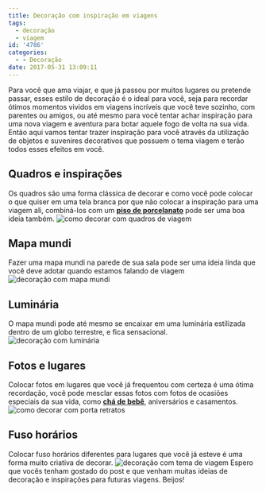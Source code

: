 ```yaml
---
title: Decoração com inspiração em viagens
tags:
  - decoração
  - viagem
id: '4786'
categories:
  - - Decoração
date: 2017-05-31 13:09:11
---
```


Para você que ama viajar, e que já passou por muitos lugares ou pretende passar, esses estilo de decoração é o ideal para você, seja para recordar ótimos momentos vividos em viagens incríveis que você teve sozinho, com parentes ou amigos, ou até mesmo para você tentar achar inspiração para uma nova viagem e aventura para botar aquele fogo de volta na sua vida. Então aqui vamos tentar trazer inspiração para você através da utilização de objetos e suvenires decorativos que possuem o tema viagem e terão todos esses efeitos em você.

## Quadros e inspirações

Os quadros são uma forma clássica de decorar e como você pode colocar o que quiser em uma tela branca por que não colocar a inspiração para uma viagem ali, combiná-los com um [**piso de porcelanato**](http://www.dcorevoce.com.br/porcelanato-liquido/) pode ser uma boa ideia também. ![como decorar com quadros de viagem](http://natalia.blog.br/wp-content/uploads/2017/05/quadro-com-tema-de-viagem.jpg)

## Mapa mundi

Fazer uma mapa mundi na parede de sua sala pode ser uma ideia linda que você deve adotar quando estamos falando de viagem ![decoração com mapa mundi](http://natalia.blog.br/wp-content/uploads/2017/05/mapa-mundi.jpg)

## Luminária

O mapa mundi pode até mesmo se encaixar em uma luminária estilizada dentro de um globo terrestre, e fica sensacional. ![decoração com luminária ](http://natalia.blog.br/wp-content/uploads/2017/05/luminária-de-globo-terrestre.jpg)

## Fotos e lugares

Colocar fotos em lugares que você já frequentou com certeza é uma ótima recordação, você pode mesclar essas fotos com fotos de ocasiões especiais da sua vida, como [**chá de bebê**](http://www.dcorevoce.com.br/cha-de-bebe/), aniversários e casamentos. ![como decorar com porta retratos](http://natalia.blog.br/wp-content/uploads/2017/05/fotos-e-lugares.jpg)

## Fuso horários

Colocar fuso horários diferentes para lugares que você já esteve é uma forma muito criativa de decorar. ![decoração com tema de viagem](http://natalia.blog.br/wp-content/uploads/2017/05/fuso-horarios-decor.jpg) Espero que vocês tenham gostado do post e que venham muitas ideias de decoração e inspirações para futuras viagens. Beijos!